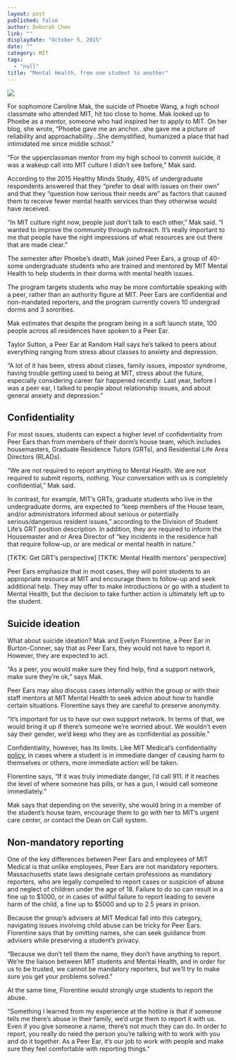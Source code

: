 ```yaml
---
layout: post
published: false
author: Deborah Chen
link: ""
displaydate: "October 5, 2015"
date: ""
category: MIT
tags: 
  - "null"
title: "Mental Health, from one student to another"
---
```



![](http://sloansocialimpact.mit.edu/wp-content/uploads/2014/02/MIT_Dome_night1_Edit.jpg)

For sophomore Caroline Mak, the suicide of Phoebe Wang, a high school classmate who attended MIT, hit too close to home. Mak looked up to Phoebe as a mentor, someone who had inspired her to apply to MIT. On her blog, she wrote, “Phoebe gave me an anchor...she gave me a picture of reliability and approachability...She demystified, humanized a place that had intimidated me since middle school.”

 “For the upperclassman mentor from my high school to commit suicide, it was a wakeup call into MIT culture I didn’t see before,” Mak said.

According to the 2015 Healthy Minds Study, 49% of undergraduate respondents answered that they “prefer to deal with issues on their own” and that they “question how serious their needs are” as factors that caused them to receive fewer mental health services than they otherwise would have received. 

“In MIT culture right now, people just don’t talk to each other,” Mak said. “I wanted to improve the community through outreach. It’s really important to me that people have the right impressions of what resources are out there that are made clear.”

The semester after Phoebe’s death, Mak joined Peer Ears, a group of 40-some undergraduate students who are trained and mentored by MIT Mental Health to help students in their dorms with mental health issues. 

The program targets students who may be more comfortable speaking with a peer, rather than an authority figure at MIT. Peer Ears are confidential and non-mandated reporters, and the program currently covers 10 undergrad dorms and 3 sororities. 

Mak estimates that despite the program being in a soft launch state, 100 people across all residences have spoken to a Peer Ear. 

Taylor Sutton, a Peer Ear at Random Hall says he’s talked to peers about everything ranging from stress about classes to anxiety and depression. 
 
“A lot of it has been, stress about clases, family issues, impostor syndrome, having trouble getting used to being at MIT, stress about the future, especially considering career fair happened recently. Last year, before I was a peer ear, I talked to people about relationship issues, and about general anxiety and depression.”

## Confidentiality
For most issues, students can expect a higher level of confidentiality from Peer Ears than from members of their dorm’s house team, which includes housemasters, Graduate Residence Tutors (GRTs), and Residential Life Area Directors (RLADs).

“We are not required to report anything to Mental Health. We are not required to submit reports, nothing. Your conversation with us is completely confidential,” Mak said.

In contrast, for example, MIT’s GRTs, graduate students who live in the undergraduate dorms, are expected to “keep members of the House team, and/or administrators informed about serious or potentially serious/dangerous resident issues,” according to the Division of Student Life’s GRT position description. In addition, they are required to inform the Housemaster and or Area Director of “key incidents in the residence hall that require follow-up, or are medical or mental health in nature.”

[TKTK: Get GRT’s perspective]
[TKTK: Mental Health mentors' perspective]

Peer Ears emphasize that in most cases, they will point students to an appropriate resource at MIT and encourage them to follow-up and seek additional help. They may offer to make introductions or go with a student to Mental Health, but the decision to take further action is ultimately left up to the student.

## Suicide ideation
What about suicide ideation? Mak and Evelyn Florentine, a Peer Ear in Burton-Conner, say that as Peer Ears, they would not have to report it. However, they are expected to act.

“As a peer, you would make sure they find help, find a support network, make sure they’re ok,” says Mak.

Peer Ears may also discuss cases internally within the group or with their staff mentors at MIT Mental Health to seek advice about how to handle certain situations.  Florentine says they are careful to preserve anonymity.

“It’s important for us to have our own support network. In terms of that, we would bring it up if there’s someone we’re worried about. We wouldn’t even say their gender, we’d keep who they are as confidential as possible.”

Confidentiality, however, has its limits. Like MIT Medical’s confidentiality [policy](https://medical.mit.edu/services/mental-health-counseling/confidentiality), in cases where a student is in immediate danger of causing harm to themselves or others, more immediate action will be taken.

Florentine says, “If it was truly immediate danger, I’d call 911. If it reaches the level of where someone has pills, or has a gun, I would call someone immediately.”

Mak says that depending on the severity, she would bring in a member of the student’s house team, encourage them to go with her to MIT’s urgent care center, or contact the Dean on Call system.

## Non-mandatory reporting
One of the key differences between Peer Ears and employees of MIT Medical is that unlike employees, Peer Ears are not mandatory reporters. Massachusetts state laws designate certain professions as mandatory reporters, who are legally compelled to report cases or suspicion of abuse and neglect of children under the age of 18. Failure to do so can result in a fine up to $1000, or in cases of willful failure to report leading to severe harm of the child, a fine up to $5000 and up to 2.5 years in prison.

Because the group’s advisers at MIT Medical fall into this category, navigating issues involving child abuse can be tricky for Peer Ears. Florentine says that by omitting names, she can seek guidance from advisers while preserving a student’s privacy. 

“Because we don’t tell them the name, they don’t have anything to report. We’re the liaison between MIT students and Mental Health, and in order for us to be trusted, we cannot be mandatory reporters, but we’ll try to make sure you get your problems solved.”

At the same time, Florentine would strongly urge students to report the abuse. 

“Something I learned from my experience at the hotline is that if someone tells me there’s abuse in their family, we’d urge them to report it with us. Even if you give someone a name, there’s not much they can do. In order to report, you really do need the person you’re talking with to work with you and do it together. As a Peer Ear, it’s our job to work with people and make sure they feel comfortable with reporting things."
